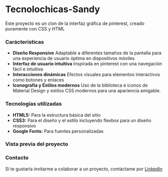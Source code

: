 # Tecnolochicas-Sandy
Este proyecto es un clon de la interfaz gráfica de pinterest, creado puramente con CSS y HTML
### Carácterísticas 
* **Diseño Responsive** Adaptable a diferentes tamaños de la pantalla para una experiencia de usuario óptima en dispositivos móviles
* **Interfaz de usuario intuitiva** Inspirada en pinterest con una navegación fácil e intuitiva
* **Interacciones dinámicas** Efectos visuales para elementos interactivos como botones y enlaces
* **Iconografía y Estilos modernos** Uso de la biblioteca e iconos de Material Design y estilos CSS modernos para una apariencia amigable.

### Tecnologías utilizadas

+ **HTML5:** Para la estructura básica del sitio
+ **CSS3:** Para el diseño y el estilo incluyendo flexbox para un diseño responsivo
+ **Google Fonts:** Para fuentes personalizadas

### Vista previa del proyecto

### Contacto
Si te gustaría invitarme a colaborar a un proyecto, contáctame por [LinkedIn](https://mx.linkedin.com/)
